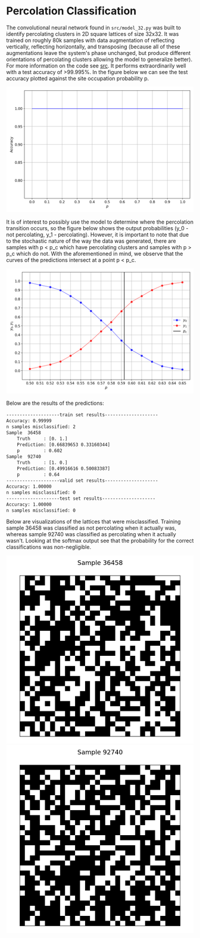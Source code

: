 # Percolation Classification

The convolutional neural network found in `src/model_32.py` was built to identify percolating clusters in 2D square lattices of size 32x32.
It was trained on roughly 80k samples with data augmentation of reflecting vertically, reflecting horizontally, and transposing (because all of these augmentations leave the system's phase unchanged, but produce different orientations of percolating clusters allowing the model to generalize better).
For more information on the code see [src](src/).
It performs extraordinarily well with a test accuracy of >99.995%.
In the figure below we can see the test accuracy plotted against the site occupation probability p.

![](images/accuracies_test.png)

It is of interest to possibly use the model to determine where the percolation transition occurs, so the figure below shows the output probabilities (y_0 - not percolating, y_1 - percolating).
However, it is important to note that due to the stochastic nature of the way the data was generated, there are samples with p < p_c which have percolating clusters and samples with p > p_c which do not.
With the aforementioned in mind, we observe that the curves of the predictions intersect at a point p < p_c.

![](images/transition.png)

Below are the results of the predictions:

```
--------------------train set results--------------------
Accuracy: 0.99999
n samples misclassified: 2
Sample  36458
	Truth     : [0. 1.]
	Prediction: [0.66839653 0.33160344]
	p         : 0.602
Sample  92740
	Truth     : [1. 0.]
	Prediction: [0.49916616 0.50083387]
	p         : 0.64
--------------------valid set results--------------------
Accuracy: 1.00000
n samples misclassified: 0
--------------------test set results--------------------
Accuracy: 1.00000
n samples misclassified: 0
```

Below are visualizations of the lattices that were misclassified.
Training sample 36458 was classified as not percolating when it actually was, whereas sample 92740 was classified as percolating when it actually wasn't.
Looking at the softmax output see that the probability for the correct classifications was non-negligible.

![](images/misclassified_train_36458.png)
![](images/misclassified_train_92740.png)
